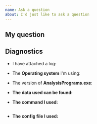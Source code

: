 ```yaml
---
name: Ask a question
about: I'd just like to ask a question
---
```


<!-- Hi there! -->
<!-- Please consider contacting us in gitter before making an issue -->
<!-- https://gitter.im/QutEcoacoustics/audio-analysis -->


## My question

<!-- Put your question here -->


## Diagnostics

<!-- Answer any questions you think are relevant -->

- I have attached a log:
<!-- Information about log files can be found here: https://github.com/QutEcoacoustics/audio-analysis/blob/master/docs/basics/logs.md#log-files -->
<!-- 👇 Drag and drop the log into the empty line below -->

<!-- 👆 -->

- The **Operating system** I'm using:             <!-- e.g. Windows 10 Version 1809 -->  

- The version of **AnalysisPrograms.exe**:        <!-- e.g. 18.05.3.6 -->  

- **The data used can be found:**                 <!-- describe or provide the data relevant to this question -->

- **The command I used:**
<!-- 👇 Copy and paste the command you used in the empty line below -->
```

```
<!-- 👆 -->

- **The config file I used:**  <!-- Drag and drop the config here -->
<!-- 👇 Drag and drop the log into the empty line below -->

<!-- 👆 -->
